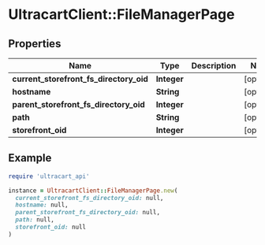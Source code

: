 # UltracartClient::FileManagerPage

## Properties

| Name | Type | Description | Notes |
| ---- | ---- | ----------- | ----- |
| **current_storefront_fs_directory_oid** | **Integer** |  | [optional] |
| **hostname** | **String** |  | [optional] |
| **parent_storefront_fs_directory_oid** | **Integer** |  | [optional] |
| **path** | **String** |  | [optional] |
| **storefront_oid** | **Integer** |  | [optional] |

## Example

```ruby
require 'ultracart_api'

instance = UltracartClient::FileManagerPage.new(
  current_storefront_fs_directory_oid: null,
  hostname: null,
  parent_storefront_fs_directory_oid: null,
  path: null,
  storefront_oid: null
)
```

